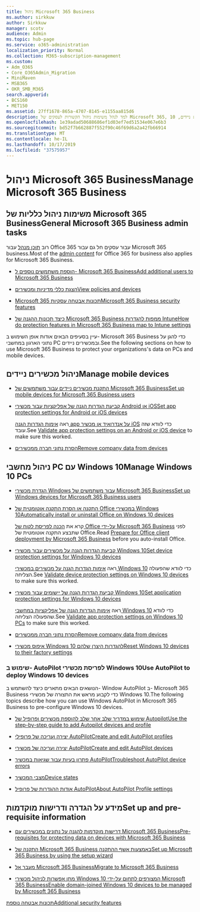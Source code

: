 ```yaml
---
title: ניהול Microsoft 365 Business
ms.author: sirkkuw
author: Sirkkuw
manager: scotv
audience: Admin
ms.topic: hub-page
ms.service: o365-administration
localization_priority: Normal
ms.collection: M365-subscription-management
ms.custom:
- Adm_O365
- Core_O365Admin_Migration
- MiniMaven
- MSB365
- OKR_SMB_M365
search.appverid:
- BCS160
- MET150
ms.assetid: 27ff1678-865a-4707-8145-e1155aa815d6
description: למד לנהל משימות ניהול הקשורות לעסקים של Microsoft 365, מכשירים ניידים, 10PCs של Windows ומשימות רבות כאלה.
ms.openlocfilehash: 1e39adad50688686ef1d03ef7ed51534e067e6b3
ms.sourcegitcommit: bd52f7b662887f552f90c46f69d6a2a42fb66914
ms.translationtype: MT
ms.contentlocale: he-IL
ms.lasthandoff: 10/17/2019
ms.locfileid: "37575957"
---
```

# <a name="manage-microsoft-365-business"></a><span data-ttu-id="70745-103">ניהול Microsoft 365 Business</span><span class="sxs-lookup"><span data-stu-id="70745-103">Manage Microsoft 365 Business</span></span>

## <a name="general-microsoft-365-business-admin-tasks"></a><span data-ttu-id="70745-104">משימות ניהול כלליות של Microsoft 365 Business</span><span class="sxs-lookup"><span data-stu-id="70745-104">General Microsoft 365 Business admin tasks</span></span>

<span data-ttu-id="70745-105">רוב [תוכן מנהל](/Office365/Admin/admin-home.md) עבור Office 365 עבור עסקים חל גם עבור Microsoft 365 business.</span><span class="sxs-lookup"><span data-stu-id="70745-105">Most of the [admin content](/Office365/Admin/admin-home.md) for Office 365 for business also applies for Microsoft 365 Business.</span></span>

- [<span data-ttu-id="70745-106">הוספת משתמשים נוספים ל- Microsoft 365 Business</span><span class="sxs-lookup"><span data-stu-id="70745-106">Add additional users to Microsoft 365 Business</span></span>](add-users-m365b.md)
    
- [<span data-ttu-id="70745-107">הצגת כללי מדיניות ומכשירים</span><span class="sxs-lookup"><span data-stu-id="70745-107">View policies and devices</span></span>](view-policies-and-devices.md)
    
- [<span data-ttu-id="70745-108">Microsoft 365 תכונות אבטחה עסקיות</span><span class="sxs-lookup"><span data-stu-id="70745-108">Microsoft 365 Business security features</span></span>](security-features.md)
    
- [<span data-ttu-id="70745-109">כיצד תכונות ההגנה של Microsoft 365 Business ממפות להגדרות Intune</span><span class="sxs-lookup"><span data-stu-id="70745-109">How do protection features in Microsoft 365 Business map to Intune settings</span></span>](map-protection-features-to-intune-settings.md)
    
<span data-ttu-id="70745-110">עיין בסעיפים הבאים אודות אופן השימוש ב- Microsoft 365 Business כדי להגן על נתוני הארגון במחשבי PC ובמכשירים ניידים.</span><span class="sxs-lookup"><span data-stu-id="70745-110">See the following sections on how to use Microsoft 365 Business to protect your organizations's data on PCs and mobile devices.</span></span>
  
## <a name="manage-mobile-devices"></a><span data-ttu-id="70745-111">ניהול מכשירים ניידים</span><span class="sxs-lookup"><span data-stu-id="70745-111">Manage mobile devices</span></span>

- [<span data-ttu-id="70745-112">התקנת מכשירים ניידים עבור משתמשים של Microsoft 365 Business</span><span class="sxs-lookup"><span data-stu-id="70745-112">Set up mobile devices for Microsoft 365 Business users</span></span>](set-up-mobile-devices.md)
    
- [<span data-ttu-id="70745-113">קביעת הגדרות הגנה של אפליקציות עבור מכשירי Android או iOS</span><span class="sxs-lookup"><span data-stu-id="70745-113">Set app protection settings for Android or iOS devices</span></span>](app-protection-settings-for-android-and-ios.md)
    
    <span data-ttu-id="70745-114">ראה [אימות הגדרות הגנה app על אנדרואיד או מכשיר iOS](validate-settings-on-android-or-ios.md) כדי לוודא שזה עובד.</span><span class="sxs-lookup"><span data-stu-id="70745-114">See [Validate app protection settings on an Android or iOS device](validate-settings-on-android-or-ios.md) to make sure this worked.</span></span> 
    
- [<span data-ttu-id="70745-115">הסרת נתוני חברה ממכשירים</span><span class="sxs-lookup"><span data-stu-id="70745-115">Remove company data from devices</span></span>](remove-company-data.md)
    
## <a name="manage-windows-10-pcs"></a><span data-ttu-id="70745-116">ניהול מחשבי PC עם Windows 10</span><span class="sxs-lookup"><span data-stu-id="70745-116">Manage Windows 10 PCs</span></span>

- [<span data-ttu-id="70745-117">הגדרת מכשירי Windows עבור משתמשים של Microsoft 365 Business</span><span class="sxs-lookup"><span data-stu-id="70745-117">Set up Windows devices for Microsoft 365 Business users</span></span>](set-up-windows-devices.md)
    
- [<span data-ttu-id="70745-118">התקנה או הסרת התקנה אוטומטית של Office במכשירי Windows 10</span><span class="sxs-lookup"><span data-stu-id="70745-118">Automatically install or uninstall Office on Windows 10 devices</span></span>](auto-install-or-uninstall-office.md)
    
    <span data-ttu-id="70745-119">קרא את [הכנה לפריסת לקוח של Office על-ידי Microsoft 365 Business](prepare-for-office-client-deployment.md) לפני שתבצע התקנה אוטומטית של Office.</span><span class="sxs-lookup"><span data-stu-id="70745-119">Read [Prepare for Office client deployment by Microsoft 365 Business](prepare-for-office-client-deployment.md) before you auto-install Office.</span></span> 
    
- [<span data-ttu-id="70745-120">קביעת הגדרות הגנה על מכשירים עבור מכשירי Windows 10</span><span class="sxs-lookup"><span data-stu-id="70745-120">Set device protection settings for Windows 10 devices</span></span>](protection-settings-for-windows-10-pcs.md)
    
    <span data-ttu-id="70745-121">ראה [אימות הגדרות הגנה על מכשירים במכשירי Windows 10](validate-settings-on-windows-10-pcs.md) כדי לוודא שהפעולה הצליחה.</span><span class="sxs-lookup"><span data-stu-id="70745-121">See [Validate device protection settings on Windows 10 devices](validate-settings-on-windows-10-pcs.md) to make sure this worked.</span></span> 
    
- [<span data-ttu-id="70745-122">קביעת הגדרות הגנה של יישומים עבור מכשירי Windows 10</span><span class="sxs-lookup"><span data-stu-id="70745-122">Set application protection settings for Windows 10 devices</span></span>](protection-settings-for-windows-10-devices.md)
    
    <span data-ttu-id="70745-123">ראה [אימות הגדרות הגנה של אפליקציות במחשבי Windows 10](validate-protection-settings-on-windows-10-pcs.md) כדי לוודא שהפעולה הצליחה.</span><span class="sxs-lookup"><span data-stu-id="70745-123">See [Validate app protection settings on Windows 10 PCs](validate-protection-settings-on-windows-10-pcs.md) to make sure this worked.</span></span> 
    
- [<span data-ttu-id="70745-124">הסרת נתוני חברה ממכשירים</span><span class="sxs-lookup"><span data-stu-id="70745-124">Remove company data from devices</span></span>](remove-company-data.md)
    
- [<span data-ttu-id="70745-125">איפוס מכשירי Windows 10 להגדרות היצרן שלהם</span><span class="sxs-lookup"><span data-stu-id="70745-125">Reset Windows 10 devices to their factory settings</span></span>](reset-devices-to-factory-settings.md)
    
### <a name="use-autopilot-to-deploy-windows-10-devices"></a><span data-ttu-id="70745-126">שימוש ב- AutoPilot לפריסת מכשירי Windows 10</span><span class="sxs-lookup"><span data-stu-id="70745-126">Use AutoPilot to deploy Windows 10 devices</span></span>

<span data-ttu-id="70745-127">הנושאים הבאים מתארים כיצד להשתמש ב- Window AutoPilot ב- Microsoft 365 Business כדי לקבוע מראש את התצורה של מכשירי Windows 10.</span><span class="sxs-lookup"><span data-stu-id="70745-127">The following topics describe how you can use Windows AutoPilot in Microsoft 365 Business to pre-configure Windows 10 devices.</span></span>
  
- [<span data-ttu-id="70745-128">שימוש במדריך שלב אחר שלב להוספת מכשירים ופרופיל של Autopilot</span><span class="sxs-lookup"><span data-stu-id="70745-128">Use the step-by-step guide to add Autopilot devices and profile</span></span>](add-autopilot-devices-and-profile.md)
    
- [<span data-ttu-id="70745-129">יצירה ועריכה של פרופילי AutoPilot</span><span class="sxs-lookup"><span data-stu-id="70745-129">Create and edit AutoPilot profiles</span></span>](create-and-edit-autopilot-profiles.md)
    
- [<span data-ttu-id="70745-130">יצירה ועריכה של מכשירי AutoPilot</span><span class="sxs-lookup"><span data-stu-id="70745-130">Create and edit AutoPilot devices</span></span>](create-and-edit-autopilot-devices.md)
    
- [<span data-ttu-id="70745-131">פתרון בעיות עבור שגיאות במכשיר AutoPilot</span><span class="sxs-lookup"><span data-stu-id="70745-131">Troubleshoot AutoPilot device errors</span></span>](troubleshoot-autopilot-errors.md)
    
- [<span data-ttu-id="70745-132">מצבי המכשיר</span><span class="sxs-lookup"><span data-stu-id="70745-132">Device states</span></span>](device-states.md)
    
- [<span data-ttu-id="70745-133">אודות ההגדרות של פרופיל AutoPilot</span><span class="sxs-lookup"><span data-stu-id="70745-133">About AutoPilot Profile settings</span></span>](autopilot-profile-settings.md)
    
## <a name="set-up-and-pre-requisite-information"></a><span data-ttu-id="70745-134">מידע על הגדרה ודרישות מוקדמות</span><span class="sxs-lookup"><span data-stu-id="70745-134">Set up and pre-requisite information</span></span>

- [<span data-ttu-id="70745-135">דרישות מוקדמות להגנה על נתונים במכשירים עם Microsoft 365 Business</span><span class="sxs-lookup"><span data-stu-id="70745-135">Pre-requisites for protecting data on devices with Microsoft 365 Business</span></span>](pre-requisites-for-data-protection.md)
    
- [<span data-ttu-id="70745-136">התקנה של Microsoft 365 Business באמצעות אשף ההתקנה</span><span class="sxs-lookup"><span data-stu-id="70745-136">Set up Microsoft 365 Business by using the setup wizard</span></span>](set-up.md)
    
- [<span data-ttu-id="70745-137">מעבר אל Microsoft 365 Business</span><span class="sxs-lookup"><span data-stu-id="70745-137">Migrate to Microsoft 365 Business</span></span>](migrate-to-microsoft-365-business.md)
    
- [<span data-ttu-id="70745-138">מתן אפשרות לניהול מכשירי Windows 10 המצורפים לתחום על-ידי Microsoft 365 Business</span><span class="sxs-lookup"><span data-stu-id="70745-138">Enable domain-joined Windows 10 devices to be managed by Microsoft 365 Business</span></span>](manage-windows-devices.md)
    
[<span data-ttu-id="70745-139">תכונות אבטחה נוספת</span><span class="sxs-lookup"><span data-stu-id="70745-139">Additional security features</span></span>](security-features.md#additional-security-features)
    

  

